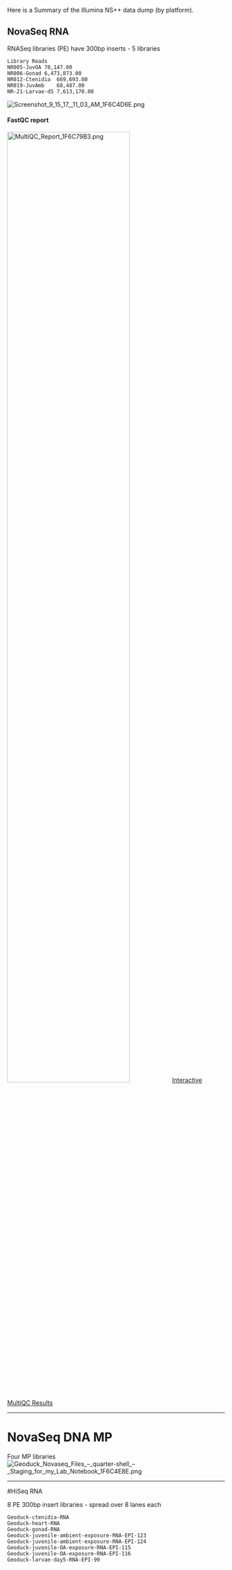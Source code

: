 Here is a Summary of the Illumina NS++ data dump (by platform).

## NovaSeq RNA

RNASeq libraries (PE) have 300bp inserts - 5 libraries

```
Library	ReadsNR005-JuvOA	78,147.00NR006-Gonad	6,473,873.00NR012-Ctenidia	669,693.00NR019-JuvAmb	68,487.00NR-21-Larvae-d5	7,613,170.00
```

<img src="http://eagle.fish.washington.edu/cnidarian/skitch/Screenshot_9_15_17__11_03_AM_1F6C4D6E.png" alt="Screenshot_9_15_17__11_03_AM_1F6C4D6E.png"/>

#### FastQC report 

<a href="http://owl.fish.washington.edu/halfshell/bu-alanine-wd/17-09-15/multiqc_report.html"><img src="http://eagle.fish.washington.edu/cnidarian/skitch/MultiQC_Report_1F6C79B3.png" alt="MultiQC_Report_1F6C79B3.png" width="75%"/></a>
[Interactive MultiQC Results](http://owl.fish.washington.edu/halfshell/bu-alanine-wd/17-09-15/multiqc_report.html)

---
# NovaSeq DNA MP

Four MP libraries
<img src="http://eagle.fish.washington.edu/cnidarian/skitch/Geoduck_Novaseq_Files_–_quarter-shell_–_Staging_for_my_Lab_Notebook_1F6C4E8E.png" alt="Geoduck_Novaseq_Files_–_quarter-shell_–_Staging_for_my_Lab_Notebook_1F6C4E8E.png"/>

---
#HiSeq RNA

8 PE 300bp insert libraries - spread over 8 lanes each

```
Geoduck-ctenidia-RNA
Geoduck-heart-RNA
Geoduck-gonad-RNA
Geoduck-juvenile-ambient-exposure-RNA-EPI-123
Geoduck-juvenile-ambient-exposure-RNA-EPI-124
Geoduck-juvenile-OA-exposure-RNA-EPI-115
Geoduck-juvenile-OA-exposure-RNA-EPI-116
Geoduck-larvae-day5-RNA-EPI-99
```


